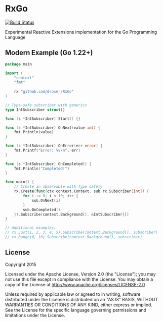 # RxGo

[![Build Status](https://travis-ci.org/droxer/RxGo.svg?branch=develop)](https://travis-ci.org/droxer/RxGo)

Experimental Reactive Extensions implementation for the Go Programming Language

## Modern Example (Go 1.22+)

```go
package main

import (
    "context"
    "fmt"
    
    rx "github.com/droxer/RxGo"
)

// Type-safe subscriber with generics
type IntSubscriber struct{}

func (s *IntSubscriber) Start() {}

func (s *IntSubscriber) OnNext(value int) {
    fmt.Println(value)
}

func (s *IntSubscriber) OnError(err error) {
    fmt.Printf("Error: %v\n", err)
}

func (s *IntSubscriber) OnCompleted() {
    fmt.Println("Completed!")
}

func main() {
    // Create an observable with type safety
    rx.Create(func(ctx context.Context, sub rx.Subscriber[int]) {
        for i := 0; i < 10; i++ {
            sub.OnNext(i)
        }
        sub.OnCompleted()
    }).Subscribe(context.Background(), &IntSubscriber{})
}

// Additional examples:
// rx.Just(1, 2, 3, 4, 5).Subscribe(context.Background(), subscriber)
// rx.Range(0, 10).Subscribe(context.Background(), subscriber)
```

## License

Copyright 2015

Licensed under the Apache License, Version 2.0 (the "License"); you may not use this file except in compliance with the License. You may obtain a copy of the License at <http://www.apache.org/licenses/LICENSE-2.0>

Unless required by applicable law or agreed to in writing, software distributed under the License is distributed on an "AS IS" BASIS, WITHOUT WARRANTIES OR CONDITIONS OF ANY KIND, either express or implied. See the License for the specific language governing permissions and limitations under the License.
